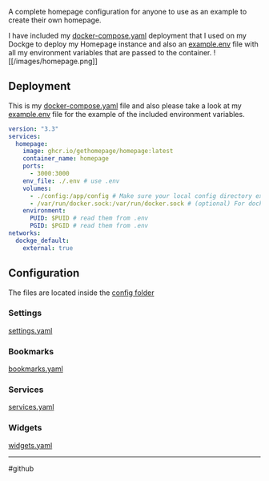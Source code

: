 A complete homepage configuration for anyone to use as an example to create their own homepage.

I have included my [docker-compose.yaml](/docker/docker-compose.yaml) deployment that I used on my Dockge to deploy my Homepage instance and also an [example.env](/docker/example.env) file with all my environment variables that are passed to the container. 
![[/images/homepage.png]]
## Deployment
This is my [docker-compose.yaml](/docker/docker-compose.yaml) file and also please take a look at my [example.env](/docker/example.env) file for the example of the included environment variables. 
```yaml
version: "3.3"
services:
  homepage:
    image: ghcr.io/gethomepage/homepage:latest
    container_name: homepage
    ports:
      - 3000:3000
    env_file: ./.env # use .env
    volumes:
      - ./config:/app/config # Make sure your local config directory exists
      - /var/run/docker.sock:/var/run/docker.sock # (optional) For docker integrations, see alternative methods
    environment:
      PUID: $PUID # read them from .env
      PGID: $PGID # read them from .env
networks:
  dockge_default:
    external: true
```

## Configuration
The files are located inside the [config folder](/configuration)
### Settings
[settings.yaml](/configuration/settings.yaml)

### Bookmarks
[bookmarks.yaml](/configuration/bookmarks.yaml)

### Services
[services.yaml](/configuration/services.yaml)

### Widgets
[widgets.yaml](/configuration/widgets.yaml)



---
#github